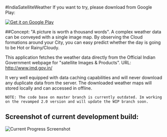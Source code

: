 #IndiaSatelliteWeather
If you want to try, please download from Google Play:

[![Get it on Google Play](http://www.android.com/images/brand/get_it_on_play_logo_small.png)](https://play.google.com/store/apps/details?id=com.shahul3d.indiasatelliteweather)


##Concept:
"A picture is worth a thousand words". A complex weather data can be conveyed with a single image map. By observing the Cloud formations around your City, you can easy predict whether the day is going to be Hot or Rainy/Cloudy.

This application fetches the weather data directly from the Official Indian Government webpage for "satellite Images & Products". URL: http://www.imd.gov.in/

It very well equipped with data caching capabilities and will never download any duplicate data from the server. The downloaded weather maps will stored locally and can accessed in offline.


``NOTE: The code base on master branch is currently outdated. Im working on the revamped 2.0 version and will update the WIP branch soon.``

## Screenshot of current development build:
![Current Progress Screenshot](https://raw.github.com/Shahul3D/IndiaSatelliteWeather/master/Screenshot.png)
